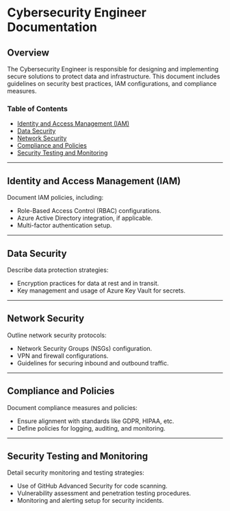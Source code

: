 # Cybersecurity Engineer Documentation

## Overview

The Cybersecurity Engineer is responsible for designing and implementing secure solutions to protect data and infrastructure. This document includes guidelines on security best practices, IAM configurations, and compliance measures.

### Table of Contents

- [Identity and Access Management (IAM)](#identity-and-access-management-iam)
- [Data Security](#data-security)
- [Network Security](#network-security)
- [Compliance and Policies](#compliance-and-policies)
- [Security Testing and Monitoring](#security-testing-and-monitoring)

---

## Identity and Access Management (IAM)

Document IAM policies, including:
- Role-Based Access Control (RBAC) configurations.
- Azure Active Directory integration, if applicable.
- Multi-factor authentication setup.

---

## Data Security

Describe data protection strategies:
- Encryption practices for data at rest and in transit.
- Key management and usage of Azure Key Vault for secrets.

---

## Network Security

Outline network security protocols:
- Network Security Groups (NSGs) configuration.
- VPN and firewall configurations.
- Guidelines for securing inbound and outbound traffic.

---

## Compliance and Policies

Document compliance measures and policies:
- Ensure alignment with standards like GDPR, HIPAA, etc.
- Define policies for logging, auditing, and monitoring.

---

## Security Testing and Monitoring

Detail security monitoring and testing strategies:
- Use of GitHub Advanced Security for code scanning.
- Vulnerability assessment and penetration testing procedures.
- Monitoring and alerting setup for security incidents.
